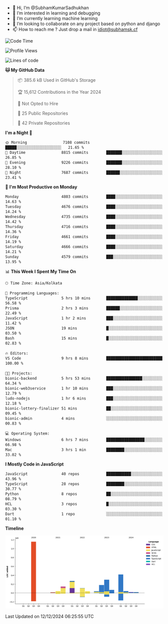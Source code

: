 - 👋 Hi, I’m @SubhamKumarSadhukhan
- 👀 I’m interested in learning and debugging
- 🌱 I’m currently learning machine learning
- 💞️ I’m looking to collaborate on any project based on python and django
- 📫 How to reach me ?
      Just drop a mail in idiot@subhamsk.cf

<!---
SubhamKumarSadhukhan/SubhamKumarSadhukhan is a ✨ special ✨ repository because its `README.md` (this file) appears on your GitHub profile.
You can click the Preview link to take a look at your changes.
--->


<!--START_SECTION:waka-->
![Code Time](http://img.shields.io/badge/Code%20Time-2%2C662%20hrs%2057%20mins-blue)

![Profile Views](http://img.shields.io/badge/Profile%20Views-1-blue)

![Lines of code](https://img.shields.io/badge/From%20Hello%20World%20I%27ve%20Written-2.8%20million%20lines%20of%20code-blue)

**🐱 My GitHub Data** 

> 📦 385.6 kB Used in GitHub's Storage 
 > 
> 🏆 15,612 Contributions in the Year 2024
 > 
> 🚫 Not Opted to Hire
 > 
> 📜 25 Public Repositories 
 > 
> 🔑 42 Private Repositories 
 > 
**I'm a Night 🦉** 

```text
🌞 Morning                7108 commits        █████░░░░░░░░░░░░░░░░░░░░   21.65 % 
🌆 Daytime                8815 commits        ███████░░░░░░░░░░░░░░░░░░   26.85 % 
🌃 Evening                9226 commits        ███████░░░░░░░░░░░░░░░░░░   28.10 % 
🌙 Night                  7687 commits        ██████░░░░░░░░░░░░░░░░░░░   23.41 % 
```
📅 **I'm Most Productive on Monday** 

```text
Monday                   4803 commits        ████░░░░░░░░░░░░░░░░░░░░░   14.63 % 
Tuesday                  4676 commits        ████░░░░░░░░░░░░░░░░░░░░░   14.24 % 
Wednesday                4735 commits        ████░░░░░░░░░░░░░░░░░░░░░   14.42 % 
Thursday                 4716 commits        ████░░░░░░░░░░░░░░░░░░░░░   14.36 % 
Friday                   4661 commits        ████░░░░░░░░░░░░░░░░░░░░░   14.19 % 
Saturday                 4666 commits        ████░░░░░░░░░░░░░░░░░░░░░   14.21 % 
Sunday                   4579 commits        ███░░░░░░░░░░░░░░░░░░░░░░   13.95 % 
```


📊 **This Week I Spent My Time On** 

```text
🕑︎ Time Zone: Asia/Kolkata

💬 Programming Languages: 
TypeScript               5 hrs 10 mins       ██████████████░░░░░░░░░░░   56.58 % 
Prisma                   2 hrs 3 mins        ██████░░░░░░░░░░░░░░░░░░░   22.49 % 
JavaScript               1 hr 2 mins         ███░░░░░░░░░░░░░░░░░░░░░░   11.42 % 
JSON                     19 mins             █░░░░░░░░░░░░░░░░░░░░░░░░   03.50 % 
Bash                     15 mins             █░░░░░░░░░░░░░░░░░░░░░░░░   02.83 % 

🔥 Editors: 
VS Code                  9 hrs 8 mins        █████████████████████████   100.00 % 

🐱‍💻 Projects: 
bionic-backend           5 hrs 53 mins       ████████████████░░░░░░░░░   64.34 % 
bionic-web3service       1 hr 10 mins        ███░░░░░░░░░░░░░░░░░░░░░░   12.79 % 
ludo-nodejs              1 hr 6 mins         ███░░░░░░░░░░░░░░░░░░░░░░   12.18 % 
bionic-lottery-finalizer 51 mins             ██░░░░░░░░░░░░░░░░░░░░░░░   09.45 % 
bionic-admin             4 mins              ░░░░░░░░░░░░░░░░░░░░░░░░░   00.83 % 

💻 Operating System: 
Windows                  6 hrs 7 mins        █████████████████░░░░░░░░   66.98 % 
Mac                      3 hrs 1 min         ████████░░░░░░░░░░░░░░░░░   33.02 % 
```

**I Mostly Code in JavaScript** 

```text
JavaScript               40 repos            ███████████░░░░░░░░░░░░░░   43.96 % 
TypeScript               28 repos            ████████░░░░░░░░░░░░░░░░░   30.77 % 
Python                   8 repos             ██░░░░░░░░░░░░░░░░░░░░░░░   08.79 % 
HCL                      3 repos             █░░░░░░░░░░░░░░░░░░░░░░░░   03.30 % 
Dart                     1 repo              ░░░░░░░░░░░░░░░░░░░░░░░░░   01.10 % 
```



**Timeline**

![Lines of Code chart](https://raw.githubusercontent.com/SubhamKumarSadhukhan/SubhamKumarSadhukhan/main/assets/bar_graph.png)


 Last Updated on 12/12/2024 06:25:55 UTC
<!--END_SECTION:waka-->
